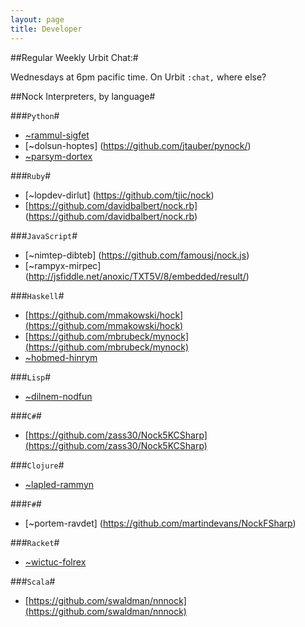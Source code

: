 ```yaml
---
layout: page
title: Developer
---
```


##Regular Weekly Urbit Chat:#

Wednesdays at 6pm pacific time. On Urbit `:chat,` where else?

##Nock Interpreters, by language#

###`Python`#

+ [~rammul-sigfet](https://github.com/eykd/nock)
+ [~dolsun-hoptes] (https://github.com/jtauber/pynock/)
+ [~parsym-dortex](https://github.com/calcu16/urbit/blob/master/extras/simulator.py)

###`Ruby`#

+ [~lopdev-dirlut] (https://github.com/tjic/nock)
+ [https://github.com/davidbalbert/nock.rb] (https://github.com/davidbalbert/nock.rb)

###`JavaScript`#

+ [~nimtep-dibteb] (https://github.com/famousj/nock.js)
+ [~rampyx-mirpec] (http://jsfiddle.net/anoxic/TXT5V/8/embedded/result/)

###`Haskell`#
+ [https://github.com/mmakowski/hock](https://github.com/mmakowski/hock)
+ [https://github.com/mbrubeck/mynock](https://github.com/mbrubeck/mynock)
+ [~hobmed-hinrym](https://github.com/mrdomino/hsnock)

###`Lisp`#

+ [~dilnem-nodfun](https://github.com/cmm/nock)

###`C#`#

+ [https://github.com/zass30/Nock5KCSharp](https://github.com/zass30/Nock5KCSharp)

###`Clojure`#

+ [~lapled-rammyn](https://github.com/jordanlewis/nock-clj)

###`F#`#

+ [~portem-ravdet] (https://github.com/martindevans/NockFSharp)

###`Racket`#
+ [~wictuc-folrex](https://github.com/philipcmonk/racketnock)

###`Scala`#
+ [https://github.com/swaldman/nnnock](https://github.com/swaldman/nnnock)
